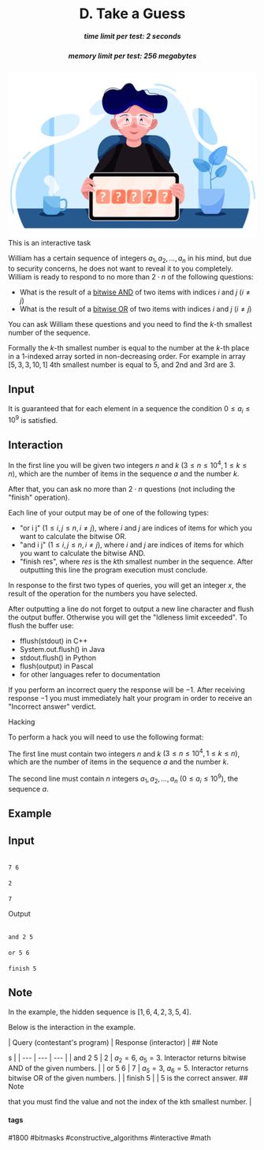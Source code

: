 <h1 style='text-align: center;'> D. Take a Guess</h1>

<h5 style='text-align: center;'>time limit per test: 2 seconds</h5>
<h5 style='text-align: center;'>memory limit per test: 256 megabytes</h5>

 ![](images/95c574488a9b1009109e4e45aecb19b0e6c48b74.png) This is an interactive task

William has a certain sequence of integers $a_1, a_2, \dots, a_n$ in his mind, but due to security concerns, he does not want to reveal it to you completely. William is ready to respond to no more than $2 \cdot n$ of the following questions:

* What is the result of a [bitwise AND](https://en.wikipedia.org/wiki/Bitwise_operation#AND) of two items with indices $i$ and $j$ ($i \neq j$)
* What is the result of a [bitwise OR](https://en.wikipedia.org/wiki/Bitwise_operation#OR) of two items with indices $i$ and $j$ ($i \neq j$)

You can ask William these questions and you need to find the $k$-th smallest number of the sequence.

Formally the $k$-th smallest number is equal to the number at the $k$-th place in a 1-indexed array sorted in non-decreasing order. For example in array $[5, 3, 3, 10, 1]$ $4$th smallest number is equal to $5$, and $2$nd and $3$rd are $3$.

## Input

It is guaranteed that for each element in a sequence the condition $0 \le a_i \le 10^9$ is satisfied.

## Interaction

In the first line you will be given two integers $n$ and $k$ $(3 \le n \le 10^4, 1 \le k \le n)$, which are the number of items in the sequence $a$ and the number $k$.

After that, you can ask no more than $2 \cdot n$ questions (not including the "finish" operation).

Each line of your output may be of one of the following types: 

* "or i j" $(1 \le i, j \le n, i \neq j)$, where $i$ and $j$ are indices of items for which you want to calculate the bitwise OR.
* "and i j" $(1 \le i, j \le n, i \neq j)$, where $i$ and $j$ are indices of items for which you want to calculate the bitwise AND.
* "finish res", where $res$ is the $k$th smallest number in the sequence. After outputting this line the program execution must conclude.

In response to the first two types of queries, you will get an integer $x$, the result of the operation for the numbers you have selected.

After outputting a line do not forget to output a new line character and flush the output buffer. Otherwise you will get the "Idleness limit exceeded". To flush the buffer use:

* fflush(stdout) in C++
* System.out.flush() in Java
* stdout.flush() in Python
* flush(output) in Pascal
* for other languages refer to documentation

If you perform an incorrect query the response will be $-1$. After receiving response $-1$ you must immediately halt your program in order to receive an "Incorrect answer" verdict.

Hacking 

To perform a hack you will need to use the following format:

The first line must contain two integers $n$ and $k$ $(3 \le n \le 10^4, 1 \le k \le n)$, which are the number of items in the sequence $a$ and the number $k$.

The second line must contain $n$ integers $a_1, a_2, \dots, a_n$ $(0 \le a_i \le 10^9)$, the sequence $a$.

## Example

## Input


```

7 6

2

7
```
Output
```

and 2 5

or 5 6

finish 5
```
## Note

In the example, the hidden sequence is $[1, 6, 4, 2, 3, 5, 4]$.

Below is the interaction in the example.



| Query (contestant's program) | Response (interactor) | ## Note

s |
| --- | --- | --- |
| and 2 5 | 2 | $a_2=6$, $a_5=3$. Interactor returns bitwise AND of the given numbers. |
| or 5 6 | 7 | $a_5=3$, $a_6=5$. Interactor returns bitwise OR of the given numbers. |
| finish 5 |  | $5$ is the correct answer. ## Note

 that you must find the value and not the index of the kth smallest number. |

 



#### tags 

#1800 #bitmasks #constructive_algorithms #interactive #math 